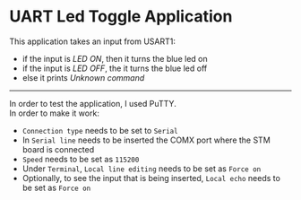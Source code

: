 # UART Led Toggle Application

This application takes an input from USART1:
- if the input is *LED ON*, then it turns the blue led on
- if the input is *LED OFF*, the it turns the blue led off
- else it prints *Unknown command*

---

In order to test the application, I used PuTTY.<br>
In order to make it work:
- `Connection type` needs to be set to `Serial`
- In `Serial line` needs to be inserted the COMX port where the STM board is connected
- `Speed` needs to be set as `115200`
- Under `Terminal`, `Local line editing` needs to be set as `Force on`
- Optionally, to see the input that is being inserted, `Local echo` needs to be set as `Force on`